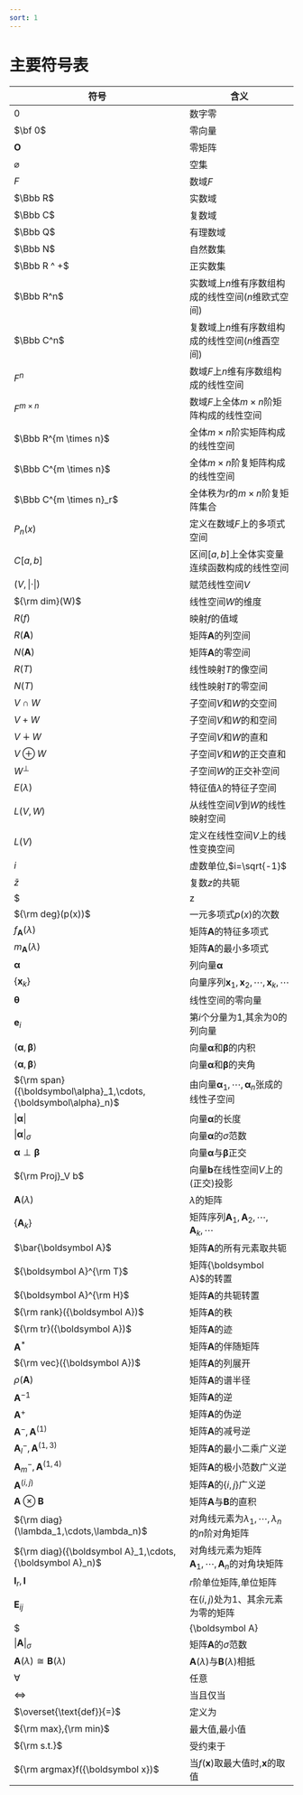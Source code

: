 ```yaml
---
sort: 1
---
```


# 主要符号表

| 符号                                                         | 含义                                                         |
| ------------------------------------------------------------ | ------------------------------------------------------------ |
| $0$                                                          | 数字零                                                       |
| $\bf 0$                                                      | 零向量                                                       |
| $\boldsymbol O$                                              | 零矩阵                                                       |
| $\varnothing$                                                | 空集                                                         |
| $F$                                                          | 数域$F$                                                      |
| $\Bbb R$                                                     | 实数域                                                       |
| $\Bbb C$                                                     | 复数域                                                       |
| $\Bbb Q$                                                     | 有理数域                                                     |
| $\Bbb N$                                                     | 自然数集                                                     |
| $\Bbb R ^ +$                                                 | 正实数集                                                     |
| $\Bbb R^n$                                                   | 实数域上$n$维有序数组构成的线性空间($n$维欧式空间)           |
| $\Bbb C^n$                                                   | 复数域上$n$维有序数组构成的线性空间($n$维酉空间)             |
| $F^n$                                                        | 数域$F$上$n$维有序数组构成的线性空间                         |
| $F^{m \times n}$                                             | 数域$F$上全体$m \times n$阶矩阵构成的线性空间                |
| $\Bbb R^{m \times n}$                                        | 全体$m \times n$阶实矩阵构成的线性空间                       |
| $\Bbb C^{m \times n}$                                        | 全体$m \times n$阶复矩阵构成的线性空间                       |
| $\Bbb C^{m \times n}_r$                                      | 全体秩为$r$的$m \times n$阶复矩阵集合                        |
| $P_n(x)$                                                     | 定义在数域$F$上的多项式空间                                  |
| $C[a,b]$                                                     | 区间$[a,b]$上全体实变量连续函数构成的线性空间                |
| $(V,\|\cdot\|)$                                              | 赋范线性空间$V$                                              |
| ${\rm dim}(W)$                                               | 线性空间$W$的维度                                            |
| $R(f)$                                                       | 映射$f$的值域                                                |
| $R({\boldsymbol A})$                                         | 矩阵${\boldsymbol A}$的列空间                                |
| $N({\boldsymbol A})$                                         | 矩阵${\boldsymbol A}$的零空间                                |
| $R(T)$                                                       | 线性映射$T$的像空间                                          |
| $N(T)$                                                       | 线性映射$T$的零空间                                          |
| $V \cap W$                                                   | 子空间$V$和$W$的交空间                                       |
| $V+W$                                                        | 子空间$V$和$W$的和空间                                       |
| $V \dotplus W$                                               | 子空间$V$和$W$的直和                                         |
| $V \oplus W$                                                 | 子空间$V$和$W$的正交直和                                     |
| $W^\perp$                                                    | 子空间$W$的正交补空间                                        |
| $E(\lambda)$                                                 | 特征值$\lambda$的特征子空间                                  |
| $L(V,W)$                                                     | 从线性空间$V$到$W$的线性映射空间                             |
| $L(V)$                                                       | 定义在线性空间$V$上的线性变换空间                            |
| $i$                                                          | 虚数单位,$i=\sqrt{-1}$                                       |
| $\bar{z}$                                                    | 复数$z$的共轭                                                |
| $|z|$                                                        | 复数$z$的模                                                  |
| ${\rm deg}(p(x))$                                            | 一元多项式$p(x)$的次数                                       |
| $f_{\boldsymbol A}(\lambda)$                                 | 矩阵${\boldsymbol A}$的特征多项式                            |
| $m_{\boldsymbol A}(\lambda)$                                 | 矩阵${\boldsymbol A}$的最小多项式                            |
| $\boldsymbol\alpha$                                          | 列向量$\boldsymbol\alpha$                                    |
| $\{ {\boldsymbol x}_k\}$                                      | 向量序列${\boldsymbol x}_1,{\boldsymbol x}_2,\cdots,{\boldsymbol x}_k,\cdots$ |
| $\boldsymbol\theta$                                          | 线性空间的零向量                                             |
| ${\boldsymbol e}_i$                                          | 第$i$个分量为1,其余为0的列向量                               |
| $({\boldsymbol\alpha},{\boldsymbol\beta})$                   | 向量${\boldsymbol\alpha}$和${\boldsymbol\beta}$的内积        |
| $\langle {\boldsymbol\alpha},{\boldsymbol\beta} \rangle$     | 向量${\boldsymbol\alpha}$和${\boldsymbol\beta}$的夹角        |
| ${\rm span}({\boldsymbol\alpha}_1,\cdots,{\boldsymbol\alpha}_n)$ | 由向量${\boldsymbol \alpha}_1,\cdots,{\boldsymbol \alpha}_n$张成的线性子空间 |
| $\|{\boldsymbol\alpha}\|$                                    | 向量${\boldsymbol\alpha}$的长度                              |
| $\|{\boldsymbol\alpha}\|_{\sigma}$                           | 向量${\boldsymbol\alpha}$的$\sigma$范数                      |
| ${\boldsymbol\alpha} \perp {\boldsymbol\beta}$               | 向量${\boldsymbol\alpha}$与${\boldsymbol\beta}$正交          |
| ${\rm Proj}_V b$                                             | 向量${\boldsymbol b}$在线性空间$V$上的(正交)投影             |
| ${\boldsymbol A}(\lambda)$                                   | $\lambda$的矩阵                                              |
| $\{ {\boldsymbol A}_k\}$                                      | 矩阵序列${\boldsymbol A}_1,{\boldsymbol A}_2,\cdots,{\boldsymbol A}_k,\cdots$ |
| $\bar{\boldsymbol A}$                                        | 矩阵${\boldsymbol A}$的所有元素取共轭                        |
| ${\boldsymbol A}^{\rm T}$                                    | 矩阵{\boldsymbol A}$的转置                                   |
| ${\boldsymbol A}^{\rm H}$                                    | 矩阵${\boldsymbol A}$的共轭转置                              |
| ${\rm rank}({\boldsymbol A})$                                | 矩阵${\boldsymbol A}$的秩                                    |
| ${\rm tr}({\boldsymbol A})$                                  | 矩阵${\boldsymbol A}$的迹                                    |
| ${\boldsymbol A}^*$                                          | 矩阵${\boldsymbol A}$的伴随矩阵                              |
| ${\rm vec}({\boldsymbol A})$                                 | 矩阵${\boldsymbol A}$的列展开                                |
| $\rho({\boldsymbol A})$                                      | 矩阵${\boldsymbol A}$的谱半径                                |
| ${\boldsymbol A}^{-1}$                                       | 矩阵${\boldsymbol A}$的逆                                    |
| ${\boldsymbol A}^+$                                          | 矩阵${\boldsymbol A}$的伪逆                                  |
| ${\boldsymbol A}^-,{\boldsymbol A}^{(1)}$                    | 矩阵${\boldsymbol A}$的减号逆                                |
| ${\boldsymbol A}^-_l,{\boldsymbol A}^{(1,3)}$                | 矩阵${\boldsymbol A}$的最小二乘广义逆                        |
| ${\boldsymbol A}^-_m,{\boldsymbol A}^{(1,4)}$                | 矩阵${\boldsymbol A}$的极小范数广义逆                        |
| ${\boldsymbol A}^{(i,j)}$                                    | 矩阵${\boldsymbol A}$的$\{i,j\}$广义逆                       |
| ${\boldsymbol A} \otimes {\boldsymbol B}$                    | 矩阵${\boldsymbol A}$与${\boldsymbol B}$的直积               |
| ${\rm diag}(\lambda_1,\cdots,\lambda_n)$                     | 对角线元素为$\lambda_1,\cdots,\lambda_n$的$n$阶对角矩阵      |
| ${\rm diag}({\boldsymbol A}_1,\cdots,{\boldsymbol A}_n)$     | 对角线元素为矩阵${\boldsymbol A}_1,\cdots,{\boldsymbol A}_n$的对角块矩阵 |
| ${\boldsymbol I}_r,{\boldsymbol I}$                          | $r$阶单位矩阵,单位矩阵                                       |
| ${\boldsymbol E}_{ij}$                                       | 在$(i,j)$处为1、其余元素为零的矩阵                           |
| $|{\boldsymbol A}|$                                          | 矩阵${\boldsymbol A}$的行列式                                |
| $\|{\boldsymbol A}\|_\sigma$                                 | 矩阵${\boldsymbol A}$的$\sigma$范数                          |
| ${\boldsymbol A}(\lambda)\cong{\boldsymbol B}(\lambda)$      | ${\boldsymbol A}(\lambda)$与${\boldsymbol B}(\lambda)$相抵   |
| $\forall$                                                    | 任意                                                         |
| $\Leftrightarrow$                                            | 当且仅当                                                     |
| $\overset{\text{def}}{=}$                                    | 定义为                                                       |
| ${\rm max},{\rm min}$                                        | 最大值,最小值                                                |
| ${\rm s.t.}$                                                 | 受约束于                                                     |
| ${\rm argmax}f({\boldsymbol x})$                             | 当$f({\boldsymbol x})$取最大值时,${\boldsymbol x}$的取值     |

